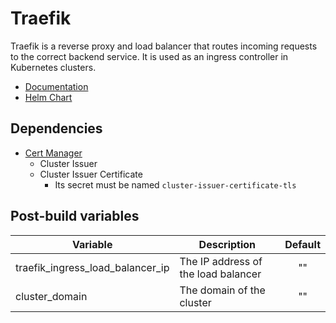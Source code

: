 # Traefik

Traefik is a reverse proxy and load balancer that routes incoming requests to the correct backend service. It is used as an ingress controller in Kubernetes clusters.

- [Documentation](https://doc.traefik.io/traefik/)
- [Helm Chart](https://github.com/traefik/traefik-helm-chart)

## Dependencies

- [Cert Manager](../cert-manager/README.md)
  - Cluster Issuer
  - Cluster Issuer Certificate
    - Its secret must be named `cluster-issuer-certificate-tls`

## Post-build variables

| Variable                         | Description                         | Default |
| -------------------------------- | ----------------------------------- | :-----: |
| traefik_ingress_load_balancer_ip | The IP address of the load balancer |   ""    |
| cluster_domain                   | The domain of the cluster           |   ""    |
